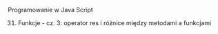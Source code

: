 Programowanie w Java Script

31. Funkcje - cz. 3: operator res i różnice między metodami a funkcjami
